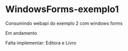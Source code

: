 # WindowsForms-exemplo1

Consumindo webapi do exemplo 2 com windows forms

Em andamento

Falta implementar: Editora e Livro


